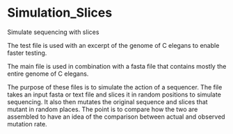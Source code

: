 # Simulation_Slices
Simulate sequencing with slices

The test file is used with an excerpt of the genome of C elegans to enable faster testing.

The main file is used in combination with a fasta file that contains mostly the entire genome of C elegans.

The purpose of these files is to simulate the action of a sequencer.  The file takes an input fasta or text file and slices it in random positions to simulate sequencing.  It also then mutates the original sequence and slices that mutant in random places.  The point is to compare how the two are assembled to have an idea of the comparison between actual and observed mutation rate.
